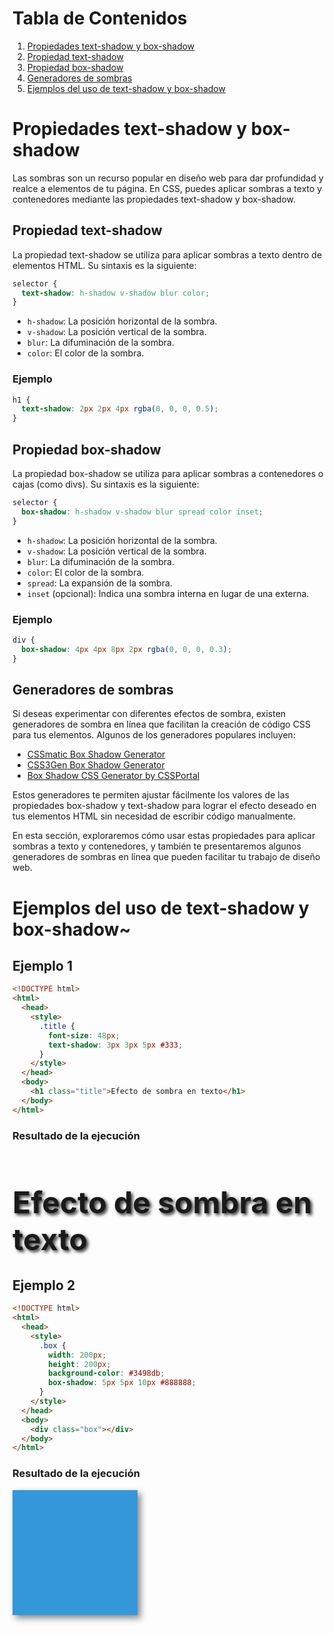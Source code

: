 # Tabla de Contenidos
1. [Propiedades text-shadow y box-shadow](#propiedades-text-shadow-y-box-shadow)
2. [Propiedad text-shadow](#propiedad-text-shadow)
3. [Propiedad box-shadow](#propiedad-box-shadow)
4. [Generadores de sombras](#generadores-de-sombras)
5. [Ejemplos del uso de text-shadow y box-shadow](#ejemplos-del-uso-de-text-shadow-y-box-shadow)

# Propiedades text-shadow y box-shadow

Las sombras son un recurso popular en diseño web para dar profundidad y realce a elementos de tu página. En CSS, puedes aplicar sombras a texto y contenedores mediante las propiedades text-shadow y box-shadow.

## Propiedad text-shadow

La propiedad text-shadow se utiliza para aplicar sombras a texto dentro de elementos HTML. Su sintaxis es la siguiente:

```css
selector {
  text-shadow: h-shadow v-shadow blur color;
}
```

- `h-shadow`: La posición horizontal de la sombra.
- `v-shadow`: La posición vertical de la sombra.
- `blur`: La difuminación de la sombra.
- `color`: El color de la sombra.

### Ejemplo

```css
h1 {
  text-shadow: 2px 2px 4px rgba(0, 0, 0, 0.5);
}
```

## Propiedad box-shadow

La propiedad box-shadow se utiliza para aplicar sombras a contenedores o cajas (como divs). Su sintaxis es la siguiente:

```css
selector {
  box-shadow: h-shadow v-shadow blur spread color inset;
}
```

- `h-shadow`: La posición horizontal de la sombra.
- `v-shadow`: La posición vertical de la sombra.
- `blur`: La difuminación de la sombra.
- `color`: El color de la sombra.
- `spread`: La expansión de la sombra.
- `inset` (opcional): Indica una sombra interna en lugar de una externa.

### Ejemplo

```css
div {
  box-shadow: 4px 4px 8px 2px rgba(0, 0, 0, 0.3);
}
```

## Generadores de sombras

Si deseas experimentar con diferentes efectos de sombra, existen generadores de sombra en línea que facilitan la creación de código CSS para tus elementos. Algunos de los generadores populares incluyen:

- [CSSmatic Box Shadow Generator](https://www.cssmatic.com/box-shadow)
- [CSS3Gen Box Shadow Generator](https://www.css3gen.com/box-shadow)
- [Box Shadow CSS Generator by CSSPortal](https://www.cssportal.com/css3-box-shadow-generator/)

Estos generadores te permiten ajustar fácilmente los valores de las propiedades box-shadow y text-shadow para lograr el efecto deseado en tus elementos HTML sin necesidad de escribir código manualmente.

En esta sección, exploraremos cómo usar estas propiedades para aplicar sombras a texto y contenedores, y también te presentaremos algunos generadores de sombras en línea que pueden facilitar tu trabajo de diseño web.

# Ejemplos del uso de text-shadow y box-shadow~

## Ejemplo 1

```html
<!DOCTYPE html>
<html>
  <head>
    <style>
      .title {
        font-size: 48px;
        text-shadow: 3px 3px 5px #333;
      }
    </style>
  </head>
  <body>
    <h1 class="title">Efecto de sombra en texto</h1>
  </body>
</html>
```

### Resultado de la ejecución

<!DOCTYPE html>
<html>
<head>
  <style>
    .title {
      font-size: 48px;
      text-shadow: 3px 3px 5px #333;
    }
  </style>
</head>
<body>
  <h1 class="title">Efecto de sombra en texto</h1>
</body>
</html>

## Ejemplo 2

```html
<!DOCTYPE html>
<html>
  <head>
    <style>
      .box {
        width: 200px;
        height: 200px;
        background-color: #3498db;
        box-shadow: 5px 5px 10px #888888;
      }
    </style>
  </head>
  <body>
    <div class="box"></div>
  </body>
</html>
```

### Resultado de la ejecución

<!DOCTYPE html>
<html>
<head>
  <style>
    .box {
      width: 200px;
      height: 200px;
      background-color: #3498db;
      box-shadow: 5px 5px 10px #888888;
    }
  </style>
</head>
<body>
  <div class="box"></div>
</body>
</html>
